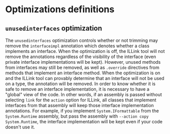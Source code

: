 # Optimizations definitions

## `unusedinterfaces` optimization

The `unusedinterfaces` optimization controls whether or not trimming may remove the `interfaceimpl` annotation which denotes whether a class implements an interface. When the optimization is off, the ILLink tool will not remove the annotations regardless of the visibility of the interface (even private interface implementations will be kept). However, unused methods from interfaces may still be removed, as well as `.override` directives from methods that implement an interface method. When the optimization is on and the ILLink tool can provably determine that an interface will not be used on a type, the annotation will be removed. In order to know whether it is safe to remove an interface implementation, it is necessary to have a "global" view of the code. In other words, if an assembly is passed without selecting `link` for the `action` option for ILLink, all classes that implement interfaces from that assembly will keep those interface implementation annotations. For example, if you implement `System.IFormattable` from the `System.Runtime` assembly, but pass the assembly with `--action copy System.Runtime`, the interface implementation will be kept even if your code doesn't use it.
